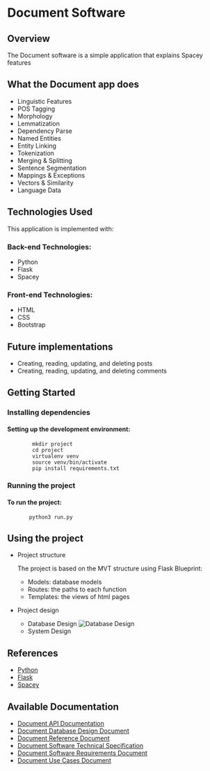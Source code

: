 # Document Software

 ## Overview
The Document software is a simple application that explains Spacey features

## What the Document app does

- Linguistic Features
- POS Tagging
- Morphology
- Lemmatization
- Dependency Parse
- Named Entities
- Entity Linking
- Tokenization
- Merging & Splitting
- Sentence Segmentation
- Mappings & Exceptions
- Vectors & Similarity
- Language Data 




## Technologies Used

This application is implemented with:

### Back-end Technologies:

- Python
- Flask
- Spacey

### Front-end Technologies:

- HTML
- CSS
- Bootstrap

<!-- 
## Challenges
- Challenge:
- Challenge: 
-->

## Future implementations 

   - Creating, reading, updating, and deleting posts
   - Creating, reading, updating, and deleting comments
   

  
     
## Getting Started

### Installing dependencies

#### Setting up the development environment:

            mkdir project
            cd project
            virtualenv venv
            source venv/bin/activate
            pip install requirements.txt
       
  ### Running the project
  #### To run the project:
           python3 run.py

## Using the project
   - Project structure
     
     The project is based on the MVT structure using Flask Blueprint:
     
     - Models: database models
     - Routes: the paths to each function
     - Templates: the views of html pages
       
   - Project design
     
     - Database Design
       ![Database Design]()
     - System Design

## References
   - [Python](https://www.python.org/)
   - [Flask](https://flask.palletsprojects.com/en/stable/)
   - [Spacey](https://spacy.io/usage)
     

## Available Documentation
   - [Document API Documentation]()
   - [Document Database Design Document]()
   - [Document Reference Document]()
   - [Document Software Technical Specification]()
   - [Document Software Requirements Document]()
   - [Document Use Cases Document]()








